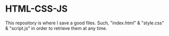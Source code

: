 # HTML-CSS-JS
This repository is where I save a good files. Such, "index.html" &amp; "style.css" &amp; "script.js" in order to retrieve them at any time. 
